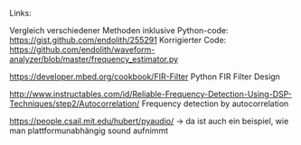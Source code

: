 Links:

Vergleich verschiedener Methoden inklusive Python-code:
https://gist.github.com/endolith/255291
Korrigierter Code:
https://github.com/endolith/waveform-analyzer/blob/master/frequency_estimator.py

https://developer.mbed.org/cookbook/FIR-Filter
Python FIR Filter Design

http://www.instructables.com/id/Reliable-Frequency-Detection-Using-DSP-Techniques/step2/Autocorrelation/
Frequency detection by autocorrelation

https://people.csail.mit.edu/hubert/pyaudio/
-> da ist auch ein beispiel, wie man plattformunabhängig sound aufnimmt
